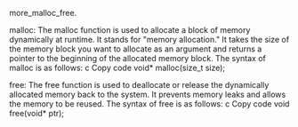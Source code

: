 more_malloc_free.

malloc: The malloc function is used to allocate a block of memory dynamically at runtime. It stands for "memory allocation." It takes the size of the memory block you want to allocate as an argument and returns a pointer to the beginning of the allocated memory block. The syntax of malloc is as follows:
c
Copy code
void* malloc(size_t size);



free: The free function is used to deallocate or release the dynamically allocated memory back to the system. It prevents memory leaks and allows the memory to be reused. The syntax of free is as follows:
c
Copy code
void free(void* ptr);
